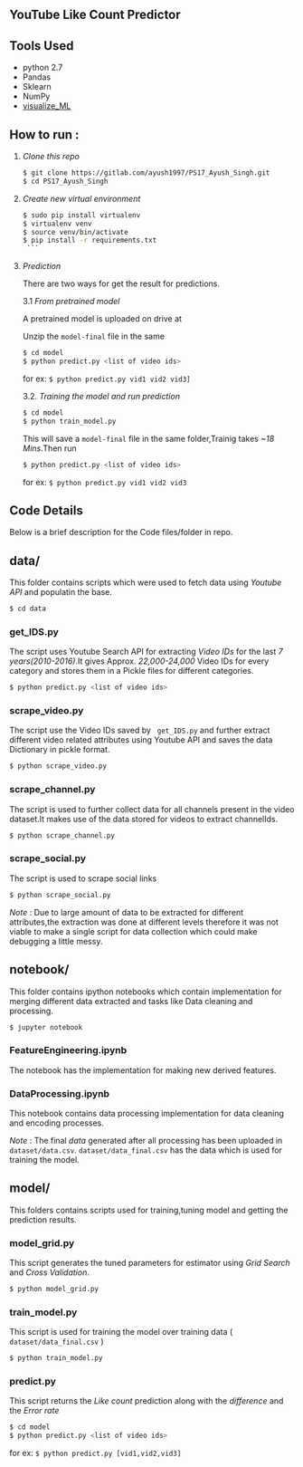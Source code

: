 ## YouTube Like Count Predictor

## Tools Used

* python 2.7
* Pandas
* Sklearn
* NumPy
* [visualize_ML](https://github.com/ayush1997/visualize_ML)

## How to run :

1. *Clone this repo*

      ```sh
      $ git clone https://gitlab.com/ayush1997/PS17_Ayush_Singh.git
      $ cd PS17_Ayush_Singh
      ```
2. *Create new virtual environment*

      ```sh
      $ sudo pip install virtualenv
      $ virtualenv venv
      $ source venv/bin/activate
      $ pip install -r requirements.txt
       ```
3. *Prediction*

    There are two ways for get the result for predictions.

    3.1 *From pretrained model*

    A pretrained model is uploaded on drive at

     Unzip the `model-final` file in the same
    ```sh
    $ cd model
    $ python predict.py <list of video ids>
    ```
    for ex: ``` $ python predict.py vid1 vid2 vid3] ```


    3.2. *Training the model and run prediction*

    ```sh
    $ cd model
    $ python train_model.py
    ```

    This will save a `model-final` file in the same folder,Trainig takes *~18 Mins*.Then run

    ```sh
    $ python predict.py <list of video ids>
    ```
    for ex: ``` $ python predict.py vid1 vid2 vid3 ```




## Code Details

Below is a brief description for the Code files/folder in repo.

## data/

This folder contains scripts which were used to fetch data using *Youtube API* and populatin the base.

```sh
$ cd data
```

### get_IDS.py

The script uses Youtube Search API for extracting *Video IDs* for the last *7 years(2010-2016)*.It gives Approx. *22,000-24,000* Video IDs for every category and stores them in a Pickle files for different categories.

```sh
$ python predict.py <list of video ids>
```
### scrape_video.py
The script use the Video IDs saved by ` get_IDS.py` and further extract different video related attributes using Youtube API and saves the data Dictionary in pickle format.

```sh
$ python scrape_video.py
```

### scrape_channel.py
The script is used to further collect data for all channels present in the video dataset.It makes use of the data stored for videos to extract channelIds.

```sh
$ python scrape_channel.py
```

### scrape_social.py
The script is used to scrape social links

```sh
$ python scrape_social.py
```
*Note* : Due to large amount of data to be extracted for different attributes,the extraction was done at different levels therefore it was not viable to make a single script for data collection which could make debugging a little messy.

## notebook/
This folder contains ipython notebooks which contain implementation for merging different data extracted and tasks like Data cleaning and processing.

```sh
$ jupyter notebook
```

### FeatureEngineering.ipynb
The notebook has the implementation for making new derived features.

### DataProcessing.ipynb
This notebook contains data processing implementation for data cleaning and encoding processes.

*Note* : The final *data* generated after all processing has been uploaded in `dataset/data.csv`. `dataset/data_final.csv` has the data which is used for training the model.

## model/

This folders contains scripts used for training,tuning model and getting the prediction results.
### model_grid.py
This script generates the tuned parameters for estimator using *Grid Search* and *Cross Validation*.

```sh
$ python model_grid.py
```

### train_model.py
This script is used for training the model over training data ( `dataset/data_final.csv` )

```sh
$ python train_model.py
```

### predict.py
This script returns the *Like count* prediction along with the *difference* and the *Error rate*
```sh
$ cd model
$ python predict.py <list of video ids>
```
for ex: ``` $ python predict.py [vid1,vid2,vid3] ```
